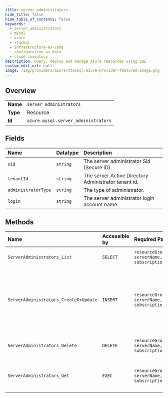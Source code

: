 ```yaml
---
title: server_administrators
hide_title: false
hide_table_of_contents: false
keywords:
  - server_administrators
  - mysql
  - azure    
  - stackql
  - infrastructure-as-code
  - configuration-as-data
  - cloud inventory
description: Query, deploy and manage Azure resources using SQL
custom_edit_url: null
image: /img/providers/azure/stackql-azure-provider-featured-image.png
---
```

  
    

## Overview
<table><tbody>
<tr><td><b>Name</b></td><td><code>server_administrators</code></td></tr>
<tr><td><b>Type</b></td><td>Resource</td></tr>
<tr><td><b>Id</b></td><td><code>azure.mysql.server_administrators</code></td></tr>
</tbody></table>

## Fields
| Name | Datatype | Description |
|:-----|:---------|:------------|
| `sid` | `string` | The server administrator Sid (Secure ID). |
| `tenantId` | `string` | The server Active Directory Administrator tenant id. |
| `administratorType` | `string` | The type of administrator. |
| `login` | `string` | The server administrator login account name. |
## Methods
| Name | Accessible by | Required Params | Description |
|:-----|:--------------|:----------------|:------------|
| `ServerAdministrators_List` | `SELECT` | `resourceGroupName, serverName, subscriptionId` | Returns a list of server Administrators. |
| `ServerAdministrators_CreateOrUpdate` | `INSERT` | `resourceGroupName, serverName, subscriptionId` | Creates or update active directory administrator on an existing server. The update action will overwrite the existing administrator. |
| `ServerAdministrators_Delete` | `DELETE` | `resourceGroupName, serverName, subscriptionId` | Deletes server active directory administrator. |
| `ServerAdministrators_Get` | `EXEC` | `resourceGroupName, serverName, subscriptionId` | Gets information about a AAD server administrator. |
